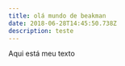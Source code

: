 ```yaml
---
title: olá mundo de beakman
date: 2018-06-28T14:45:50.738Z
description: teste
---
```

Aqui está meu texto
